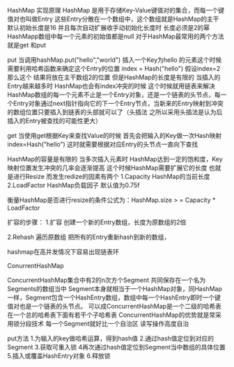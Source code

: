 HashMap 实现原理
HashMap 是用于存储Key-Value键值对的集合，而每一个键值对也叫做Entry 这些Entry分散在一个数组中，这个数组就是HashMap的主干 默认初始长度是16 并且每次自动扩展收手动初始化长度时 长度必须是2的幂
HashMapp数组中每一个元素的初始值都是null
对于HashMap最常用的两个方法就是get 和put


put
 当调用hashMap.put("hello","world") 插入一个Key为hello 的元素这个时候需要利用哈希函数来确定这个Entry的位置
 index = Hash("hello")
 假设index=2 那么这个 结果将放在主干数组2的位置
 但是HashMap的长度是有限的 当插入的Entry越来越多时 HashMap也会有index冲突的时候
 这个时候就用链表来解决
 HashMap数组的每一个元素不止是一个Entry对象，还是一个链表的头节点，每一个Entry对象通过next指针指向它的下一个Entry节点，当新来的Entry映射到冲突的数组位置只要插入到链表的头部就可以了（头插法 之所以采用头插法是认为后插入的Entry被查找的可能性更大）

get
 当使用get根据Key来查找Value的时候 首先会把输入的Key做一次Hash映射
 index=Hash("hello")
 这时就需要根据对应Entry的头节点一直向下查找

HashMap的容量是有限的 当多次插入元素时 HashMap达到一定的饱和度，Key映射位置发生冲突的几率会逐渐提高 这个时候HashMap需要扩展它的长度 也就是进行Resize
而发生redize的因素有两个
 1.Capacity
 HashMap的当前长度
 2.LoadFactor
 HashMap负载因子 默认值为0.75f

 衡量HashMap是否进行resize的条件公式为：HashMap.size > = Capacity * LoadFactor

 扩容的步骤：
 1.扩容
 创建一个新的Entry数组，长度为原数组的2倍

 2.Rehash
 遍历原数组 把所有的Entry重新hash到新的数组，

 hashmap在高并发情况下容易出现链表环
 
 ConurrentHashMap

 ConcurrentHashMap集合中有2的n次方个Segment 共同保存在一个名为Segments的数组当中
 Segment本身就相当于一个HashMap对象，同HashMap一样，Segment包含一个HashEntry数组，数组中每一个HashEntry即时一个键值对也是一个链表的头节点。
 可以成ConcurrentHashMap是一个二级的哈希表 在一个总的哈希表下面有若干个子哈希表
 ConcurrentHashMap的优势就是常采用锁分段技术 每一个Segment就好比一个自治区 读写操作高度自治

 put方法
 1.为输入的key做哈希运算，得到hash值
 2.通过hash值定位到对应的Segment
 3.获取可重入锁
 4再次通过hash值定位到Segment当中数组的具体位置
 5.插入或覆盖HashEntry对象
 6.释放锁
 
